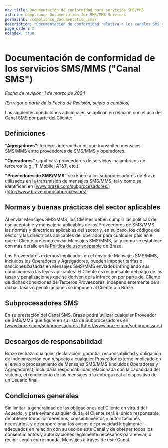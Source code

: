 ```yaml
---
nav_title: Documentación de conformidad para servicios SMS/MMS
article: Compliance Documentation for SMS/MMS Services
permalink: /compliance_documentation_sms/
description: "Documentación de conformidad relativa a los canales SMS y MMS."
page_order: 2
noindex: true
---
```


# Documentación de conformidad de los servicios SMS/MMS ("Canal SMS")

_Fecha de revisión: 1 de marzo de 2024_

_(En vigor a partir de la Fecha de Revisión; sujeto a cambios)_

Las siguientes condiciones adicionales se aplican en relación con el uso del Canal SMS por parte del Cliente: 

## Definiciones

**"Agregadores"**: terceros intermediarios que transmiten mensajes SMS/MMS entre proveedores de SMS/MMS y operadores.

**"Operadores"** significará proveedores de servicios inalámbricos de terceros (e.g., T-Mobile, AT&T, etc.).

**"Proveedores de SMS/MMS"** se refiere a los subprocesadores de Braze utilizados en la transmisión de mensajes SMS/MMS, tal y como se identifican en [www.braze.com/subprocesadores.](http://www.braze.com/subprocessors)

## Normas y buenas prácticas del sector aplicables

Al enviar Mensajes SMS/MMS, los Clientes deben cumplir las políticas de uso aceptable y mensajería aplicables de los Proveedores de SMS/MMS, las normas y directrices aplicables del sector y, en su caso, los códigos del sector y las directrices aplicables del operador para cualquier país en el que el Cliente pretenda enviar Mensajes SMS/MMS, tal y como se establece con más detalle en la [Política de uso aceptable](https://www.braze.com/company/legal/aup) de Braze. 

Los Proveedores externos implicados en el envío de Mensajes SMS/MMS, incluidos los Operadores y Agregadores, pueden imponer tarifas o sanciones basadas en Mensajes SMS/MMS enviados infringiendo sus condiciones o las leyes aplicables. El Cliente es responsable del pago de las tasas y penalizaciones que se deriven de la infracción por parte del Cliente de dichas condiciones de Terceros Proveedores, independientemente de si dichas tasas o penalizaciones se imponen al Cliente o a Braze.

## Subprocesadores SMS

En su prestación del Canal SMS, Braze podrá utilizar cualquier Proveedor de SMS/MMS que figure en su lista de Subprocesadores en [www.braze.com/subprocesadores.](http://www.braze.com/subprocessors)

## Descargos de responsabilidad

Braze rechaza cualquier declaración, garantía, responsabilidad y obligación de indemnización con respecto a cualquier Proveedor externo implicado en el envío o procesamiento de Mensajes SMS/MMS (incluidos Operadores y Agregadores), incluida la responsabilidad relacionada con la capacidad del sistema, el rendimiento de los mensajes o la entrega real al dispositivo de un Usuario final. 

## Condiciones generales

Sin limitar la generalidad de las obligaciones del Cliente en virtud del Acuerdo, y para evitar cualquier duda, el Cliente será el único responsable de obtener todos los derechos, consentimientos y autorizaciones necesarios, y de proporcionar los avisos de privacidad legalmente adecuados en relación con su uso de este Canal y de obtener todos los consentimientos y autorizaciones legalmente necesarios para enviar, o recibir según corresponda, Mensajes a través de este Canal. 